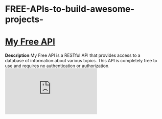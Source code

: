 # FREE-APIs-to-build-awesome-projects-
# **[My Free API](https://drive.google.com/file/d/1kxS5w8xWY9vCTdwFLFkByNDnIQFAzs1S/view?usp=share_link)**
**Description**
My Free API is a RESTful API that provides access to a database of information about various topics. This API is completely free to use and requires no authentication or authorization.
![](https://github.com/sachin-dtu/FREE-APIs-to-build-awesome-projects-/blob/main/Free%20api.pdf)

